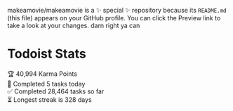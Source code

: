 makeamovie/makeamovie is a ✨ special ✨ repository because its `README.md` (this file) appears on your GitHub profile.
You can click the Preview link to take a look at your changes. darn right ya can

# Todoist Stats

<!-- TODO-IST:START -->
🏆  40,994 Karma Points           
🌸  Completed 5 tasks today           
✅  Completed 28,464 tasks so far           
⏳  Longest streak is 328 days
<!-- TODO-IST:END -->